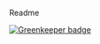 Readme

[![Greenkeeper badge](https://badges.greenkeeper.io/Magnetjs/magnet-helmet.svg)](https://greenkeeper.io/)